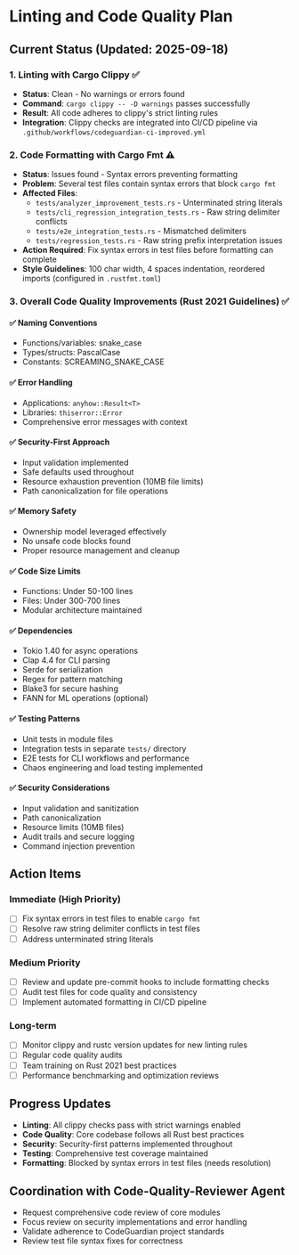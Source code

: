 # Linting and Code Quality Plan

## Current Status (Updated: 2025-09-18)

### 1. Linting with Cargo Clippy ✅
- **Status**: Clean - No warnings or errors found
- **Command**: `cargo clippy -- -D warnings` passes successfully
- **Result**: All code adheres to clippy's strict linting rules
- **Integration**: Clippy checks are integrated into CI/CD pipeline via `.github/workflows/codeguardian-ci-improved.yml`

### 2. Code Formatting with Cargo Fmt ⚠️
- **Status**: Issues found - Syntax errors preventing formatting
- **Problem**: Several test files contain syntax errors that block `cargo fmt`
- **Affected Files**:
  - `tests/analyzer_improvement_tests.rs` - Unterminated string literals
  - `tests/cli_regression_integration_tests.rs` - Raw string delimiter conflicts
  - `tests/e2e_integration_tests.rs` - Mismatched delimiters
  - `tests/regression_tests.rs` - Raw string prefix interpretation issues
- **Action Required**: Fix syntax errors in test files before formatting can complete
- **Style Guidelines**: 100 char width, 4 spaces indentation, reordered imports (configured in `.rustfmt.toml`)

### 3. Overall Code Quality Improvements (Rust 2021 Guidelines) ✅

#### ✅ Naming Conventions
- Functions/variables: snake_case
- Types/structs: PascalCase
- Constants: SCREAMING_SNAKE_CASE

#### ✅ Error Handling
- Applications: `anyhow::Result<T>`
- Libraries: `thiserror::Error`
- Comprehensive error messages with context

#### ✅ Security-First Approach
- Input validation implemented
- Safe defaults used throughout
- Resource exhaustion prevention (10MB file limits)
- Path canonicalization for file operations

#### ✅ Memory Safety
- Ownership model leveraged effectively
- No unsafe code blocks found
- Proper resource management and cleanup

#### ✅ Code Size Limits
- Functions: Under 50-100 lines
- Files: Under 300-700 lines
- Modular architecture maintained

#### ✅ Dependencies
- Tokio 1.40 for async operations
- Clap 4.4 for CLI parsing
- Serde for serialization
- Regex for pattern matching
- Blake3 for secure hashing
- FANN for ML operations (optional)

#### ✅ Testing Patterns
- Unit tests in module files
- Integration tests in separate `tests/` directory
- E2E tests for CLI workflows and performance
- Chaos engineering and load testing implemented

#### ✅ Security Considerations
- Input validation and sanitization
- Path canonicalization
- Resource limits (10MB files)
- Audit trails and secure logging
- Command injection prevention

## Action Items

### Immediate (High Priority)
- [ ] Fix syntax errors in test files to enable `cargo fmt`
- [ ] Resolve raw string delimiter conflicts in test files
- [ ] Address unterminated string literals

### Medium Priority
- [ ] Review and update pre-commit hooks to include formatting checks
- [ ] Audit test files for code quality and consistency
- [ ] Implement automated formatting in CI/CD pipeline

### Long-term
- [ ] Monitor clippy and rustc version updates for new linting rules
- [ ] Regular code quality audits
- [ ] Team training on Rust 2021 best practices
- [ ] Performance benchmarking and optimization reviews

## Progress Updates
- **Linting**: All clippy checks pass with strict warnings enabled
- **Code Quality**: Core codebase follows all Rust best practices
- **Security**: Security-first patterns implemented throughout
- **Testing**: Comprehensive test coverage maintained
- **Formatting**: Blocked by syntax errors in test files (needs resolution)

## Coordination with Code-Quality-Reviewer Agent
- Request comprehensive code review of core modules
- Focus review on security implementations and error handling
- Validate adherence to CodeGuardian project standards
- Review test file syntax fixes for correctness

